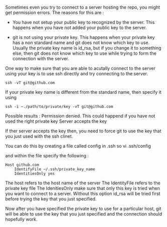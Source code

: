 
Sometimes even you try to connect to a server hosting the repo, you might get permission errors. 
The reasons for this are : 

- You have not setup your public key to recognized by the server. This happens when you have not added your public key to the server. 

- git is not using your private key. This happens when your private key has a non standard name and git does not know which key to use. Usually the private key name is id_rsa, but if you change it to something else, then git does not know which key to use while trying to form the connection with the server. 

One way to make sure that you are able to acutally connect to the server using your key is to use ssh directly and try connecting to the server. 

`ssh -vT git@github.com`

If your private key name is different from the standard name, then specify it using 

`ssh -i ~./path/to/private/key -vT git@github.com`

Possible results : 
	Permission denied. This could happend if you have not used the right private key
	Server accepts the key

If ther server accepts the key then, you need to force git to use the key that you just used with the ssh clinet. 

You can do this by creating a file called config in .ssh
so vi .ssh/config

and within the file specify the following : 
```
Host github.com
	IdentifyFile ~/.ssh/private_key_name
	IdentitiesOnly yes 

```

The host refers to the host name of the server
The IdentityFile refers to the private key file
The IdenitiesOnly make sure that only this key is tried when you want to connect to a server. Without this option id_rsa will be tried first before trying the key that you just specified. 


Now after you have specified the private key to use for a particular host, 
git will be able to use the key that you just specified and the connection should hopefully work.
